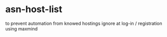 # asn-host-list
to prevent automation from knowed hostings 
ignore at log-in / registration using maxmind
